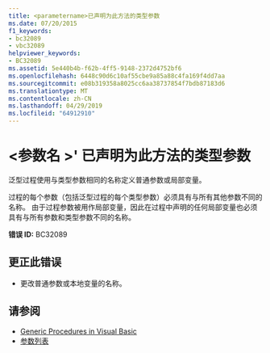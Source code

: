 ```yaml
---
title: <parametername>已声明为此方法的类型参数
ms.date: 07/20/2015
f1_keywords:
- bc32089
- vbc32089
helpviewer_keywords:
- BC32089
ms.assetid: 5e440b4b-f62b-4ff5-9148-2372d4752bf6
ms.openlocfilehash: 6448c90d6c10af55cbe9a85a88c4fa169f4dd7aa
ms.sourcegitcommit: e08b319358a8025cc6aa38737854f7bdb87183d6
ms.translationtype: MT
ms.contentlocale: zh-CN
ms.lasthandoff: 04/29/2019
ms.locfileid: "64912910"
---
```

# <a name="parametername-is-already-declared-as-a-type-parameter-of-this-method"></a>\<参数名 >' 已声明为此方法的类型参数
泛型过程使用与类型参数相同的名称定义普通参数或局部变量。  
  
 过程的每个参数（包括泛型过程的每个类型参数）必须具有与所有其他参数不同的名称。 由于过程参数被用作局部变量，因此在过程中声明的任何局部变量也必须具有与所有参数和类型参数不同的名称。  
  
 **错误 ID:** BC32089  
  
## <a name="to-correct-this-error"></a>更正此错误  
  
- 更改普通参数或本地变量的名称。  
  
## <a name="see-also"></a>请参阅

- [Generic Procedures in Visual Basic](../../visual-basic/programming-guide/language-features/data-types/generic-procedures.md)
- [参数列表](../../visual-basic/language-reference/statements/parameter-list.md)
